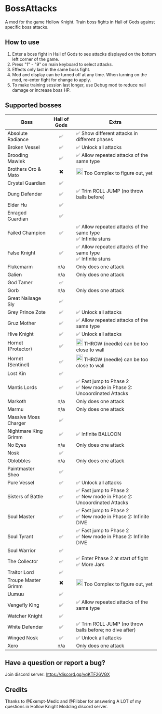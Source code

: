 ﻿# BossAttacks

A mod for the game Hollow Knight. Train boss fights in Hall of Gods against specific boss attacks.


## How to use

1. Enter a boss fight in Hall of Gods to see attacks displayed on the bottom left corner of the game.
2. Press "1" - "9" on main keyboard to select attacks.
3. Effects only last in the same boss fight.
4. Mod and display can be turned off at any time. When turning on the mod, re-enter fight for change to apply.
5. To make training session last longer, use Debug mod to reduce nail damage or increase boss HP.


## Supported bosses

| Boss | Hall of Gods | Extra |
| --- | :---: | --- |
| Absolute Radiance | ✅ | ✅ Show different attacks in different phases |
| Broken Vessel | ✅ | ✅ Unlock all attacks |
| Brooding Mawlek | ✅ | ✅ Allow repeated attacks of the same type |
| Brothers Oro & Mato | ✖️ | <img src="https://user-images.githubusercontent.com/14790745/212978125-5665feb9-d73f-494d-a1e9-8cb960450d35.png" width="22" height="22" /> Too Complex to figure out, yet |
| Crystal Guardian | ✅ |  |
| Dung Defender | ✅ | ✅ Trim ROLL JUMP (no throw balls before) |
| Elder Hu | ✅ | |
| Enraged Guardian | ✅ |  |
| Failed Champion | ✅ | ✅ Allow repeated attacks of the same type<br>✅ Infinite stuns |
| False Knight | ✅ | ✅ Allow repeated attacks of the same type<br>✅ Infinite stuns |
| Flukemarm | n/a | Only does one attack |
| Galien | n/a | Only does one attack |
| God Tamer | ✅ | |
| Gorb | n/a | Only does one attack |
| Great Nailsage Sly | ✅ | |
| Grey Prince Zote | ✅ | ✅ Unlock all attacks |
| Gruz Mother | ✅ | ✅ Allow repeated attacks of the same type |
| Hive Knight | ✅ | ✅ Unlock all attacks |
| Hornet (Protector) | ✅ | <img src="https://user-images.githubusercontent.com/14790745/212979275-bac4c8e1-a784-44c6-899b-66bfeea1ed41.png" width="22" height="22" /> THROW (needle) can be too close to wall |
| Hornet (Sentinel) | ✅ | <img src="https://user-images.githubusercontent.com/14790745/212979275-bac4c8e1-a784-44c6-899b-66bfeea1ed41.png" width="22" height="22" /> THROW (needle) can be too close to wall |
| Lost Kin | ✅ |  |
| Mantis Lords | ✅ | ✅ Fast jump to Phase 2<br>✅ New mode in Phase 2: Uncoordinated Attacks |
| Markoth | n/a | Only does one attack |
| Marmu | n/a | Only does one attack |
| Massive Moss Charger | ✅ | |
| Nightmare King Grimm | ✅ | ✅ Infinite BALLOON |
| No Eyes | n/a | Only does one attack |
| Nosk | ✅ | |
| Oblobbles | n/a | Only does one attack |
| Paintmaster Sheo | ✅ | |
| Pure Vessel | ✅ | ✅ Unlock all attacks |
| Sisters of Battle | ✅ | ✅ Fast jump to Phase 2<br>✅ New mode in Phase 2: Uncoordinated Attacks |
| Soul Master | ✅ | ✅ Fast jump to Phase 2<br>✅ New mode in Phase 2: Infinite DIVE |
| Soul Tyrant | ✅ | ✅ Fast jump to Phase 2<br>✅ New mode in Phase 2: Infinite DIVE |
| Soul Warrior | ✅ | |
| The Collector | ✅ | ✅ Enter Phase 2 at start of fight<br>✅ More Jars |
| Traitor Lord | ✅ | |
| Troupe Master Grimm | ✖️ | <img src="https://user-images.githubusercontent.com/14790745/212978125-5665feb9-d73f-494d-a1e9-8cb960450d35.png" width="22" height="22" /> Too Complex to figure out, yet |
| Uumuu | ✅ | |
| Vengefly King | ✅ | ✅ Allow repeated attacks of the same type |
| Watcher Knight | ✅ | |
| White Defender | ✅ | ✅ Trim ROLL JUMP (no throw balls before; no dive after) |
| Winged Nosk | ✅ | ✅ Unlock all attacks |
| Xero | n/a | Only does one attack |


## Have a question or report a bug?

Join discord server: https://discord.gg/vqKTF26VGX


## Credits

Thanks to @Exempt-Medic and @Flibber for answering A LOT of my questions in Hollow Knight Modding discord server.
